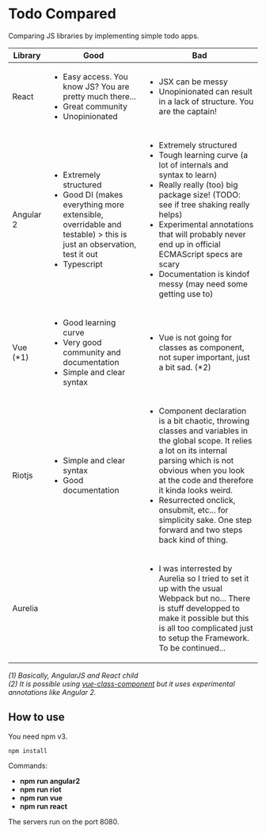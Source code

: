 # Todo Compared

Comparing JS libraries by implementing simple todo apps.

<table>
    <thead>
        <tr>
            <th>Library</th>
            <th>Good</th>
            <th>Bad</th>
        </tr>
    </thead>
    <tbody>
        <tr>
            <td>React</td>
            <td>
                <ul>
                    <li>Easy access. You know JS? You are pretty much there...</li>
                    <li>Great community</li>
                    <li>Unopinionated</li>
                </ul>
            </td>
            <td>
                <ul>
                <li>JSX can be messy</li>
                <li>Unopinionated can result in a lack of structure. You are the captain!</li>
                </ul>
            </td>
        </tr>
        <tr>
            <td>Angular 2</td>
            <td>
                <ul>
                    <li>Extremely structured</li>
                    <li>Good DI (makes everything more extensible, overridable and testable) > this is just an observation, test it out</li>
                    <li>Typescript</li>
                </ul>
            </td>
            <td>
                <ul>
                    <li>Extremely structured</li>
                    <li>Tough learning curve (a lot of internals and syntax to learn)</li>
                    <li>Really really (too) big package size! (TODO: see if tree shaking really helps)</li>
                    <li>Experimental annotations that will probably never end up in official ECMAScript specs are scary</li>
                    <li>Documentation is kindof messy (may need some getting use to)</li>
                </ul>
            </td>
        </tr>
        <tr>
            <td>Vue (*1)</td>
            <td>
                <ul>
                    <li>Good learning curve</li>
                    <li>Very good community and documentation</li>
                    <li>Simple and clear syntax</li>
                </ul>
            </td>
            <td>
                <ul>
                    <li>Vue is not going for classes as component, not super important, just a bit sad. (*2)</li>
                </ul>
            </td>
        </tr>
        <tr>
            <td>Riotjs</td>
            <td>
                <ul>
                    <li>Simple and clear syntax</li>
                    <li>Good documentation</li>
                </ul>
            </td>
            <td>
                <ul>
                    <li>Component declaration is a bit chaotic, throwing classes and variables in the global scope. It relies a lot on its internal parsing which is not obvious when you look at the code and therefore it kinda looks weird.</li>
                    <li>Resurrected onclick, onsubmit, etc... for simplicity sake. One step forward and two steps back kind of thing.</li>
                </ul>
            </td>
        </tr>
        <tr>
            <td>Aurelia</td>
            <td>
            </td>
            <td>
                <ul>
                    <li>I was interrested by Aurelia so I tried to set it up with the usual Webpack but no... There is stuff developped to make it possible but this is all too complicated just to setup the Framework. To be continued...</li>
                </ul>
            </td>
        </tr>
    </tbody>
</table>

*(1) Basically, AngularJS and React child*<br>
*(2) It is possible using [vue-class-component](https://github.com/vuejs/vue-class-component) but it uses experimental annotations like Angular 2.*

## How to use

You need npm v3.

```
npm install
```

Commands:
- **npm run angular2**
- **npm run riot**
- **npm run vue**
- **npm run react**

The servers run on the port 8080.
